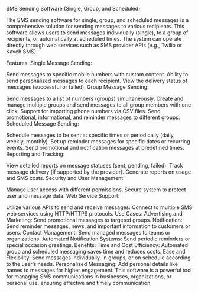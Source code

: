 SMS Sending Software (Single, Group, and Scheduled)

The SMS sending software for single, group, and scheduled messages is a comprehensive solution for sending messages to various recipients. This software allows users to send messages individually (single), to a group of recipients, or automatically at scheduled times. The system can operate directly through web services such as SMS provider APIs (e.g., Twilio or Kaveh SMS).

Features:
Single Message Sending:

Send messages to specific mobile numbers with custom content.
Ability to send personalized messages to each recipient.
View the delivery status of messages (successful or failed).
Group Message Sending:

Send messages to a list of numbers (groups) simultaneously.
Create and manage multiple groups and send messages to all group members with one click.
Support for importing phone numbers via CSV files.
Send promotional, informational, and reminder messages to different groups.
Scheduled Message Sending:

Schedule messages to be sent at specific times or periodically (daily, weekly, monthly).
Set up reminder messages for specific dates or recurring events.
Send promotional and notification messages at predefined times.
Reporting and Tracking:

View detailed reports on message statuses (sent, pending, failed).
Track message delivery (if supported by the provider).
Generate reports on usage and SMS costs.
Security and User Management:

Manage user access with different permissions.
Secure system to protect user and message data.
Web Service Support:

Utilize various APIs to send and receive messages.
Connect to multiple SMS web services using HTTP/HTTPS protocols.
Use Cases:
Advertising and Marketing: Send promotional messages to targeted groups.
Notification: Send reminder messages, news, and important information to customers or users.
Contact Management: Send managed messages to teams or organizations.
Automated Notification Systems: Send periodic reminders or special occasion greetings.
Benefits:
Time and Cost Efficiency: Automated group and scheduled messaging saves time and reduces costs.
Ease and Flexibility: Send messages individually, in groups, or on schedule according to the user’s needs.
Personalized Messaging: Add personal details like names to messages for higher engagement.
This software is a powerful tool for managing SMS communications in businesses, organizations, or personal use, ensuring effective and timely communication.
